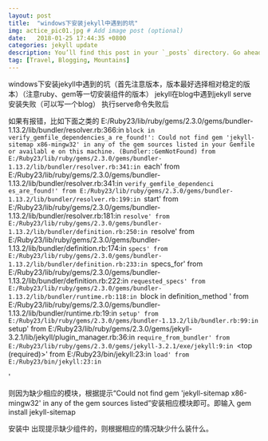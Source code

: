 ```yaml
---
layout: post
title:  "windows下安装jekyll中遇到的坑"
img: actice_pic01.jpg # Add image post (optional)
date:   2018-01-25 17:44:35 +0800
categories: jekyll update
description: You’ll find this post in your `_posts` directory. Go ahead and edit it and re-build the site to see your changes. # Add post description (optional)
tag: [Travel, Blogging, Mountains]
---
```

windows下安装jekyll中遇到的坑（首先注意版本，版本最好选择相对稳定的版本）（注意ruby、gem等一切安装组件的版本）
jekyll在blog中遇到jekyll serve 安装失败（可以写一个blog） 执行serve命令失败后 

如果有报错，比如下面之类的
E:/Ruby23/lib/ruby/gems/2.3.0/gems/bundler-1.13.2/lib/bundler/resolver.rb:366:in `block in verify_gemfile_dependencies_a
re_found!': Could not find gem 'jekyll-sitemap x86-mingw32' in any of the gem sources listed in your Gemfile or availabl
e on this machine. (Bundler::GemNotFound)
        from E:/Ruby23/lib/ruby/gems/2.3.0/gems/bundler-1.13.2/lib/bundler/resolver.rb:341:in `each'
        from E:/Ruby23/lib/ruby/gems/2.3.0/gems/bundler-1.13.2/lib/bundler/resolver.rb:341:in `verify_gemfile_dependenci
es_are_found!'
        from E:/Ruby23/lib/ruby/gems/2.3.0/gems/bundler-1.13.2/lib/bundler/resolver.rb:199:in `start'
        from E:/Ruby23/lib/ruby/gems/2.3.0/gems/bundler-1.13.2/lib/bundler/resolver.rb:181:in `resolve'
        from E:/Ruby23/lib/ruby/gems/2.3.0/gems/bundler-1.13.2/lib/bundler/definition.rb:250:in `resolve'
        from E:/Ruby23/lib/ruby/gems/2.3.0/gems/bundler-1.13.2/lib/bundler/definition.rb:174:in `specs'
        from E:/Ruby23/lib/ruby/gems/2.3.0/gems/bundler-1.13.2/lib/bundler/definition.rb:233:in `specs_for'
        from E:/Ruby23/lib/ruby/gems/2.3.0/gems/bundler-1.13.2/lib/bundler/definition.rb:222:in `requested_specs'
        from E:/Ruby23/lib/ruby/gems/2.3.0/gems/bundler-1.13.2/lib/bundler/runtime.rb:118:in `block in definition_method
'
        from E:/Ruby23/lib/ruby/gems/2.3.0/gems/bundler-1.13.2/lib/bundler/runtime.rb:19:in `setup'
        from E:/Ruby23/lib/ruby/gems/2.3.0/gems/bundler-1.13.2/lib/bundler.rb:99:in `setup'
        from E:/Ruby23/lib/ruby/gems/2.3.0/gems/jekyll-3.2.1/lib/jekyll/plugin_manager.rb:36:in `require_from_bundler'
        from E:/Ruby23/lib/ruby/gems/2.3.0/gems/jekyll-3.2.1/exe/jekyll:9:in `<top (required)>'
        from E:/Ruby23/bin/jekyll:23:in `load'
        from E:/Ruby23/bin/jekyll:23:in `<main>'
       
 则因为缺少相应的模块，根据提示“Could not find gem 'jekyll-sitemap x86-mingw32' in any of the gem sources listed”安装相应模块即可。即输入 gem install jekyll-sitemap

安装中 出现提示缺少组件的，则根据相应的情况缺少什么装什么。
